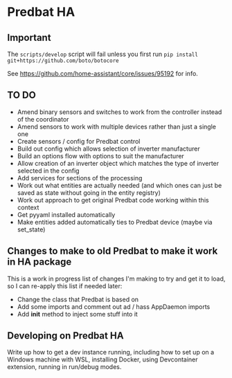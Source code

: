 # Predbat HA

## Important

The `scripts/develop` script will fail unless you first run `pip install git+https://github.com/boto/botocore`

See <https://github.com/home-assistant/core/issues/95192> for info.

## TO DO

- Amend binary sensors and switches to work from the controller
instead of the coordinator
- Amend sensors to work with multiple devices rather than just
a single one
- Create sensors / config for Predbat control
- Build out config which allows selection of inverter manufacturer
- Build an options flow with options to suit the manufacturer
- Allow creation of an inverter object which matches the type of
inverter selected in the config
- Add services for sections of the processing
- Work out what entities are actually needed (and which ones can just be saved
as state without going in the entity registry)
- Work out approach to get original Predbat code working within this context
- Get pyyaml installed automatically
- Make entities added automatically ties to Predbat device (maybe via set_state)

## Changes to make to old Predbat to make it work in HA package

This is a work in progress list of changes I'm making to try and get it to
load, so I can re-apply this list if needed later:

* Change the class that Predbat is based on
* Add some imports and comment out ad / hass AppDaemon imports
* Add __init__ method to inject some stuff into it

## Developing on Predbat HA

Write up how to get a dev instance running, including
how to set up on a Windows machine with WSL, installing Docker,
using Devcontainer extension, running in run/debug modes.
